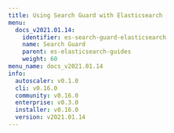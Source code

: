 ```yaml
---
title: Using Search Guard with Elasticsearch
menu:
  docs_v2021.01.14:
    identifier: es-search-guard-elasticsearch
    name: Search Guard
    parent: es-elasticsearch-guides
    weight: 60
menu_name: docs_v2021.01.14
info:
  autoscaler: v0.1.0
  cli: v0.16.0
  community: v0.16.0
  enterprise: v0.3.0
  installer: v0.16.0
  version: v2021.01.14
---
```


